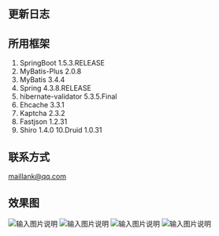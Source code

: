 ## 更新日志
 
## 所用框架
1. SpringBoot 1.5.3.RELEASE
2. MyBatis-Plus 2.0.8
3. MyBatis 3.4.4
4. Spring 4.3.8.RELEASE
5. hibernate-validator 5.3.5.Final
6. Ehcache 3.3.1
7. Kaptcha 2.3.2
8. Fastjson 1.2.31
9. Shiro 1.4.0
10.Druid 1.0.31

## 联系方式
maillank@qq.com

## 效果图


![输入图片说明](https://images.gitee.com/uploads/images/2019/0402/133046_0ba45ba7_448530.jpeg "在这里输入图片标题")
![输入图片说明](https://images.gitee.com/uploads/images/2019/0402/133102_453967b5_448530.jpeg "在这里输入图片标题")
![输入图片说明](https://images.gitee.com/uploads/images/2019/0402/133121_d686517e_448530.jpeg "在这里输入图片标题")
![输入图片说明](https://images.gitee.com/uploads/images/2019/0402/133146_bf77cd0a_448530.jpeg "在这里输入图片标题")